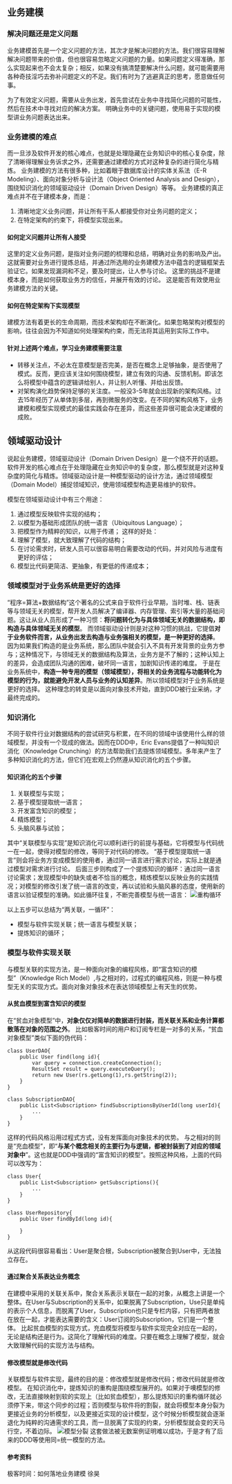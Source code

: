 ## 业务建模
### 解决问题还是定义问题
业务建模首先是一个定义问题的方法，其次才是解决问题的方法。我们很容易理解解决问题带来的价值，但也很容易忽略定义问题的力量。如果问题定义得准确，那么实现起来也不会太复杂；相反，如果没有搞清楚要解决什么问题，就可能需要用各种奇技淫巧去弥补问题定义的不足。我们有时为了逃避真正的思考，愿意做任何事。

为了有效定义问题，需要从业务出发，首先尝试在业务中寻找简化问题的可能性，然后在技术中寻找对应的解决方案。
明确业务中的关键问题，使用易于实现的模型讲业务问题表达出来。

### 业务建模的难点
而一旦涉及软件开发的核心难点，也就是处理隐藏在业务知识中的核心复杂度，除了清晰得理解业务诉求之外，还需要通过建模的方式对这种复杂的进行简化与精炼。
业务建模的方法有很多种，比如着眼于数据库设计的实体关系法（E-R Modeling）、面向对象分析与设计法（Object Oriented Analysis and Design），围绕知识消化的领域驱动设计（Domain Driven Design）等等。
业务建模的真正难点并不在于建模本身，而是：
1. 清晰地定义业务问题，并让所有干系人都接受你对业务问题的定义；
2. 在特定架构的约束下，将模型实现出来。

#### 如何定义问题并让所有人接受
这里的定义业务问题，是指对业务问题的梳理和总结，明确对业务的影响及产出。
这就需要对业务进行提炼总结，并通过所选用的业务建模方法中蕴含的逻辑框架去验证它。如果发现漏洞和不足，要及时提出，让人参与讨论。
这里的挑战不是建模本身，而是如何获取业务方的信任，并展开有效的讨论。
这是能否有效使用业务建模方法的关键。

#### 如何在特定架构下实现模型
建模方法有着更长的生命周期，而技术架构却在不断演化。如果忽略架构对模型的影响，往往会因为不知道如何处理架构约束，而无法将其运用到实际工作中。

#### 针对上述两个难点，学习业务建模需要注意
- 转移关注点，不必太在意模型是否完美，是否在概念上足够抽象，是否使用了模式。反而，更应该关注如何围绕模型，建立有效的沟通、反馈机制。即该怎么将模型中蕴含的逻辑讲给别人，并让别人听懂、并给出反馈。
- 对架构演化趋势保持足够的关注度。一般没3-5年就会出现新的架构风格。过去15年经历了从单体到多层，再到微服务的改变。在不同的架构风格下，业务建模和模型实现模式的最佳实践会存在差异，而这些差异很可能会决定建模的成败。

## 领域驱动设计
说起业务建模，领域驱动设计（Domain Driven Design）是一个绕不开的话题。
软件开发的核心难点在于处理隐藏在业务知识中的复杂度，那么模型就是对这种复杂度的简化与精炼。领域驱动设计是一种模型驱动的设计方法，通过领域模型（Domain Model）捕捉领域知识，使用领域模型构造更易维护的软件。

模型在领域驱动设计中有三个用途：
1. 通过模型反映软件实现的结构；
1. 以模型为基础形成团队的统一语言（Ubiquitous Language）；
1. 把模型作为精粹的知识，以用于传递；
这样的好处：
1. 理解了模型，就大致理解了代码的结构；
1. 在讨论需求时，研发人员可以很容易明白需要改动的代码，并对风险与进度有更好的评估；
1. 模型比代码更简洁、更抽象，有更低的传递成本；

### 领域模型对于业务系统是更好的选择
“程序=算法+数据结构”这个著名的公式来自于软件行业早期，当时堆、栈、链表等与领域无关的模型，帮开发人员解决了编译器、内存管理、索引等大量的基础问题。这让从业人员形成了一种习惯：**将问题转化为与具体领域无关的数据结构，即构造与具体领域无关的模型**。
而领域驱动设计则是对这种习惯的挑战，它提倡**对于业务软件而言，从业务出发去构造与业务强相关的模型，是一种更好的选择**。
因为如果我们构造的是业务系统，那么团队中就会引入不具有开发背景的业务方参与；这种情况下，与领域无关的数据结构及算法，业务方是不了解的；这种认知上的差异，会造成团队沟通的困难，破坏同一语言，加剧知识传递的难度。
于是在业务系统中，**构造一种专用的模型（领域模型），将相关的业务流程与功能转化为模型的行为，就能避免开发人员与业务的认知差异**。所以领域模型对于业务系统是更好的选择。
这种理念的转变是以面向对象技术开始，直到DDD被行业采纳，才最终完成的。

### 知识消化
不同于软件行业对数据结构的尝试研究与积累，在不同的领域中该使用什么样的领域模型，并没有一个现成的做法。因而在DDD中，Eric Evans提倡了一种叫知识消化（Knowledge Crunching）的方法帮助我们去提炼领域模型。多年来产生了多种知识消化的方法，但它们在宏观上仍然遵从知识消化的五个步骤。

#### 知识消化的五个步骤
1. 关联模型与实现；
2. 基于模型提取统一语言；
3. 开发富含知识的模型；
4. 精炼模型；
5. 头脑风暴与试验；

其中“关联模型与实现”是知识消化可以顺利进行的前提与基础，它将模型与代码统一在一起，使得对模型的修改，等同于对代码的修改。
“基于模型提取统一语言”则会将业务方变成模型的使用者，通过同一语言进行需求讨论，实际上就是通过模型对需求进行讨论。
后面三步则构成了一个提炼知识的循环：通过同一语言讨论需求；发现模型中的缺失或者不恰当的概念，精炼模型以反映业务的实践情况；对模型的修改引发了统一语言的改变，再以试验和头脑风暴的态度，使用新的语言以验证模型的准确。如此循环往复，不断完善模型与统一语言：
![重构循环](./重构循环.png)

以上五步可以总结为“两关联，一循环”：
- 模型与软件实现关联；统一语言与模型关联；
- 提炼知识的循环；

### 模型与软件实现关联
与模型关联的实现方法，是一种面向对象的编程风格，即“富含知识的模型”（Knowledge Rich Model）,与之相对的，过程式的编程风格，则是一种与模型无关的实现方式。面向对象对象技术在表达领域模型上有天生的优势。

#### 从贫血模型到富含知识的模型
在“贫血对象模型”中，**对象仅仅对简单的数据进行封装，而关联关系和业务计算都散落在对象的范围之外**。
比如极客时间的用户和订阅专栏是一对多的关系，“贫血对象模型”类似下面的伪代码：
```
class UserDAO{
    public User find(long id){
        var query = connection.createConnection();
        ResultSet result = query.executeQuery();
        return new User(rs.getLong(1),rs.getString(2));
    }
}

class SubscriptionDAO{
    public List<Subscription> findSubscriptionsByUserId(long userId){
        ...
    }
}
```
这样的代码风格沿用过程式方式，没有发挥面向对象技术的优势。
与之相对的则是“充血模型”，即“**与某个概念相关的主要行为与逻辑，都被封装到了对应的领域对象中**”。这也就是DDD中强调的“富含知识的模型”。按照这种风格，上面的代码可以改写为：
```
class User{
    public List<Subscription> getSubscriptions(){
        ...
    }
}

class UserRepository{
    public User findById(long id){

    }
}
```
从这段代码很容易看出：User是聚合根，Subscription被聚合到User中，无法独立存在。

#### 通过聚合关系表达业务概念
在建模中采用的关联关系中，聚合关系表示关联在一起的对象，从概念上讲是一个整体。在User与Subscription的关系中，如果脱离了Subscription，Use只是单纯的表示个人信息，而脱离了User，Subscription也只是专栏内容，只有把两者放在放在一起，才能表达需要的含义：User订阅的Subscription，它们是一个整体。
比起贫血模型的实现方式，充血模型将模型与软件实现完全对应在一起的，无论是结构还是行为。这简化了理解代码的难度。只要在概念上理解了模型，就会大致理解代码的实现方法与结构。

#### 修改模型就是修改代码
关联模型与软件实现，最终的目的是：修改模型就是修改代码；修改代码就是修改模型。
在知识消化中，提炼知识的重构是围绕模型展开的。如果对于噢模型的修改，无法直接映射到软的实现上（比如贫血模型），那么提炼知识的重构循环就必须停下来，带这个同步的过程；否则模型与软件将的割裂，就会将模型本身分裂为更接近业务的分析模型，以及更接近实现的设计模型，这个时候分析模型就会逐渐退化为纯粹的沟通需求的工具，而一旦脱离了实现的约束，分析模型就会变的天马行空，不着边际。
![模型分裂](./模型分裂.png)
这套做法被无数案例证明难以成功，于是才有了后来的DDD等使用同=统一模型的方法。

#### 参考资料
极客时间：如何落地业务建模 徐昊